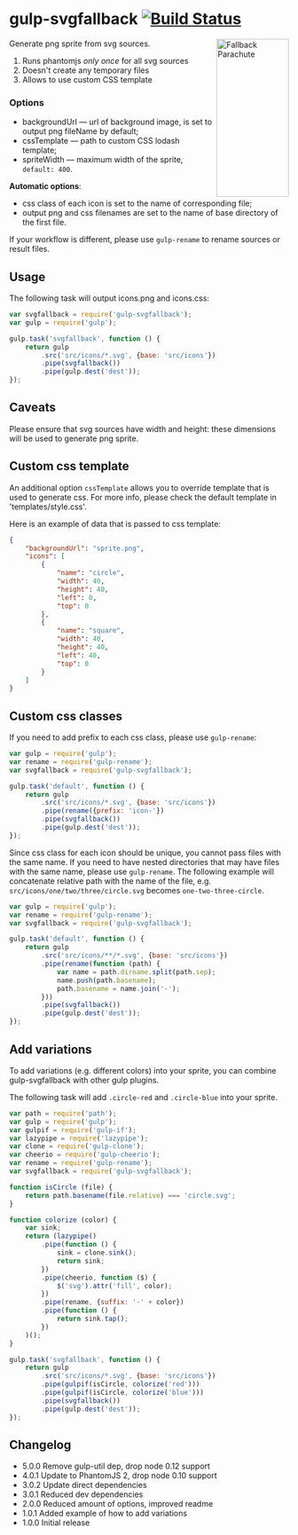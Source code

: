 gulp-svgfallback [![Build Status](https://api.travis-ci.org/w0rm/gulp-svgfallback.png)](https://travis-ci.org/w0rm/gulp-svgfallback)
================

<img align="right" width="130" height="285"
     title="Fallback Parachute"
     src="https://raw.githubusercontent.com/w0rm/gulp-svgfallback/master/fallback-parachute.png">

Generate png sprite from svg sources.

1. Runs phantomjs *only once* for all svg sources
2. Doesn't create any temporary files
3. Allows to use custom CSS template

### Options

* backgroundUrl — url of background image, is set to output png fileName by default;
* cssTemplate — path to custom CSS lodash template;
* spriteWidth — maximum width of the sprite, `default: 400`.

**Automatic options**:

* css class of each icon is set to the name of corresponding file;
* output png and css filenames are set to the name of base directory of the first file.

If your workflow is different, please use `gulp-rename` to rename sources or result files.

## Usage

The following task will output icons.png and icons.css:

```js
var svgfallback = require('gulp-svgfallback');
var gulp = require('gulp');

gulp.task('svgfallback', function () {
    return gulp
        .src('src/icons/*.svg', {base: 'src/icons'})
        .pipe(svgfallback())
        .pipe(gulp.dest('dest'));
});
```

## Caveats

Please ensure that svg sources have width and height: these dimensions will be used to generate png sprite.

## Custom css template

An additional option `cssTemplate` allows you to override template that is used to generate css.
For more info, please check the default template in 'templates/style.css'.

Here is an example of data that is passed to css template:

```json
{
    "backgroundUrl": "sprite.png",
    "icons": [
        {
            "name": "circle",
            "width": 40,
            "height": 40,
            "left": 0,
            "top": 0
        },
        {
            "name": "square",
            "width": 40,
            "height": 40,
            "left": 40,
            "top": 0
        }
    ]
}
```

## Custom css classes

If you need to add prefix to each css class, please use `gulp-rename`:

```js
var gulp = require('gulp');
var rename = require('gulp-rename');
var svgfallback = require('gulp-svgfallback');

gulp.task('default', function () {
    return gulp
        .src('src/icons/*.svg', {base: 'src/icons'})
        .pipe(rename({prefix: 'icon-'})
        .pipe(svgfallback())
        .pipe(gulp.dest('dest'));
});
```

Since css class for each icon should be unique, you cannot pass files with the same name.
If you need to have nested directories that may have files with the same name, please
use `gulp-rename`. The following example will concatenate relative path with the name of the file,
e.g. `src/icons/one/two/three/circle.svg` becomes `one-two-three-circle`.

```js
var gulp = require('gulp');
var rename = require('gulp-rename');
var svgfallback = require('gulp-svgfallback');

gulp.task('default', function () {
    return gulp
        .src('src/icons/**/*.svg', {base: 'src/icons'})
        .pipe(rename(function (path) {
            var name = path.dirname.split(path.sep);
            name.push(path.basename);
            path.basename = name.join('-');
        }))
        .pipe(svgfallback())
        .pipe(gulp.dest('dest'));
});
```

## Add variations

To add variations (e.g. different colors) into your sprite,
you can combine gulp-svgfallback with other gulp plugins.

The following task will add `.circle-red` and `.circle-blue` into your sprite.

```js
var path = require('path');
var gulp = require('gulp');
var gulpif = require('gulp-if');
var lazypipe = require('lazypipe');
var clone = require('gulp-clone');
var cheerio = require('gulp-cheerio');
var rename = require('gulp-rename');
var svgfallback = require('gulp-svgfallback');

function isCircle (file) {
    return path.basename(file.relative) === 'circle.svg';
}

function colorize (color) {
    var sink;
    return (lazypipe()
        .pipe(function () {
            sink = clone.sink();
            return sink;
        })
        .pipe(cheerio, function ($) {
            $('svg').attr('fill', color);
        })
        .pipe(rename, {suffix: '-' + color})
        .pipe(function () {
            return sink.tap();
        })
    )();
}

gulp.task('svgfallback', function () {
    return gulp
        .src('src/icons/*.svg', {base: 'src/icons'})
        .pipe(gulpif(isCircle, colorize('red')))
        .pipe(gulpif(isCircle, colorize('blue')))
        .pipe(svgfallback())
        .pipe(gulp.dest('dest'));
});
```

## Changelog

* 5.0.0 Remove gulp-util dep, drop node 0.12 support
* 4.0.1 Update to PhantomJS 2, drop node 0.10 support
* 3.0.2 Update direct dependencies
* 3.0.1 Reduced dev dependencies
* 2.0.0 Reduced amount of options, improved readme
* 1.0.1 Added example of how to add variations
* 1.0.0 Initial release

